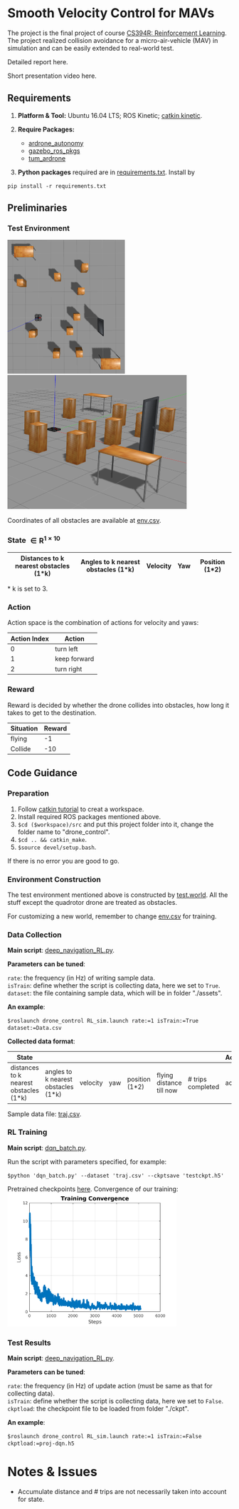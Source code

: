 # Smooth Velocity Control for MAVs
The project is the final project of course [CS394R: Reinforcement Learning](http://www.cs.utexas.edu/~pstone/Courses/394Rfall19/). The project realized collision avoidance for a micro-air-vehicle (MAV) in simulation and can be easily extended to real-world test. 

Detailed report here.

Short presentation video here.

## Requirements
1. **Platform & Tool:** Ubuntu 16.04 LTS; ROS Kinetic; [catkin kinetic](http://wiki.ros.org/catkin).

1. **Require Packages:**

   * [ardrone_autonomy](https://github.com/AutonomyLab/ardrone_autonomy)
   * [gazebo_ros_pkgs](https://github.com/ros-simulation/gazebo_ros_pkgs/tree/hydro-devel)
   * [tum_ardrone](https://github.com/tum-vision/tum_ardrone)

2. **Python packages** required are in [requirements.txt](./requirements.txt). Install by
```
pip install -r requirements.txt
```


## Preliminaries
### Test Environment
<img src="./assets/env1.png" height = "300" />      <img src="./assets/env2.png" height = "300" />

Coordinates of all obstacles are available at [env.csv](./assets/env.csv).
### State $\in \mathrm{R}^{1\times 10}$

| Distances to k nearest obstacles (1*k) | Angles to k nearest obstacles (1*k) | Velocity | Yaw | Position (1*2) | 
|--------------------------------------------------------|---------------------------------------------------|----------|-----|------------------------------|

\* k is set to 3. 

### Action
Action space is the combination of actions for velocity and yaws:

| Action Index | Action                      |
|--------------|-----------------------------|
| 0            |turn left       |
| 1            |keep forward    |
| 2            |turn right      |

### Reward
Reward is decided by whether the drone collides into obstacles, how long it takes to get to the destination.

| Situation          | Reward |
|--------------------|--------|
| flying             | -1     |
| Collide            | -10    |

## Code Guidance
### Preparation
1. Follow [catkin tutorial](http://wiki.ros.org/catkin/Tutorials/create_a_workspace) to creat a workspace.
2. Install required ROS packages mentioned above.
3. `$cd ($workspace)/src` and put this project folder into it, change the folder name to "drone_control".
4. `$cd .. && catkin_make`.
5. `$source devel/setup.bash`.

If there is no error you are good to go.
### Environment Construction
The test environment mentioned above is constructed by [test.world](./worlds/test.world). All the stuff except the quadrotor drone are treated as obstacles.

For customizing a new world, remember to change [env.csv](./assets/env.csv) for training.
### Data Collection
**Main script**: [deep_navigation_RL.py](./src/deep_navigation_RL.py).

**Parameters can be tuned**:

`rate`: the frequency (in Hz) of writing sample data.\
`isTrain`: define whether the script is collecting data, here we set to `True`.\
`dataset`: the file containing sample data, which will be in folder "./assets".

**An example**:
```
$roslaunch drone_control RL_sim.launch rate:=1 isTrain:=True dataset:=Data.csv
```
**Collected data format**:

| State                                                  |                                                   |          |     |                              |                          |                    | Action | Reward  |
|--------------------------------------------------------|---------------------------------------------------|----------|-----|------------------------------|--------------------------|--------------------|--------|---------|
| distances to k nearest obstacles (1*k) | angles to k nearest obstacles (1*k) | velocity | yaw | position (1*2) | flying distance till now | \# trips completed | ac     | R_{t+1} |

Sample data file: [traj.csv](./assets/traj.csv).

### RL Training
**Main script**: [dqn_batch.py](./src/dqn_batch.py).

Run the script with parameters specified, for example:
```
$python 'dqn_batch.py' --dataset 'traj.csv' --ckptsave 'testckpt.h5'
```
Pretrained checkpoints [here](./ckpt/proj-dqn.h5). Convergence of our training:\
<img src="./assets/converge.png" height = "300" />
### Test Results
**Main script**: [deep_navigation_RL.py](./src/deep_navigation_RL.py).

**Parameters can be tuned**:

`rate`: the frequency (in Hz) of update action (must be same as that for collecting data).\
`isTrain`: define whether the script is collecting data, here we set to `False`.\
`ckptload`: the checkpoint file to be loaded from folder "./ckpt".

**An example**:
```
$roslaunch drone_control RL_sim.launch rate:=1 isTrain:=False ckptload:=proj-dqn.h5
```



# Notes & Issues
* Accumulate distance and \# trips are not necessarily taken into account for state.
